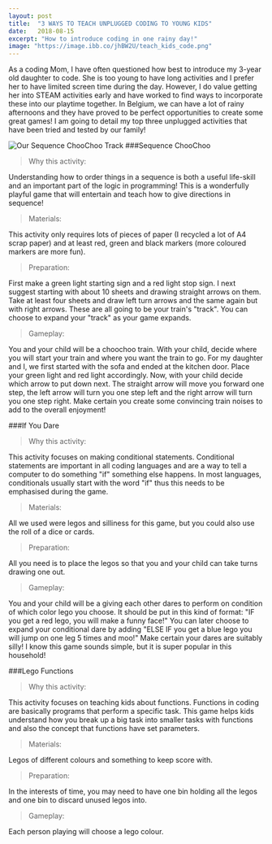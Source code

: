 ```yaml
---
layout: post
title:  "3 WAYS TO TEACH UNPLUGGED CODING TO YOUNG KIDS"
date:   2018-08-15
excerpt: "How to introduce coding in one rainy day!"
image: "https://image.ibb.co/jhBW2U/teach_kids_code.png"
---
```


As a coding Mom, I have often questioned how best to introduce my 3-year old daughter to code. She is too young to have long activities and I prefer her to have limited screen time during the day. However, I do value getting her into STEAM activities early and have worked to find ways to incorporate these into our playtime together. In Belgium, we can have a lot of rainy afternoons and they have proved to be perfect opportunities to create some great games! I am going to detail my top three unplugged activities that have been tried and tested by our family!

![Our Sequence ChooChoo Track](https://preview.ibb.co/cArENU/IMG_0697.jpg)
###Sequence ChooChoo

>Why this activity:

Understanding how to order things in a sequence is both a useful life-skill and an important part of the logic in programming! This is a wonderfully playful game that will entertain and teach how to give directions in sequence!

>Materials:

This activity only requires lots of pieces of paper (I recycled a lot of A4 scrap paper) and at least red, green and black markers (more coloured markers are more fun).

>Preparation:

First make a green light starting sign and a red light stop sign. I next suggest starting with about 10 sheets and drawing straight arrows on them. Take at least four sheets and draw left turn arrows and the same again but with right arrows. These are all going to be your train's "track". You can choose to expand your "track" as your game expands.

>Gameplay:

You and your child will be a choochoo train. With your child, decide where you will start your train and where you want the train to go. For my daughter and I, we first started with the sofa and ended at the kitchen door. Place your green light and red light accordingly. Now, with your child decide which arrow to put down next. The straight arrow will move you forward one step, the left arrow will turn you one step left and the right arrow will turn you one step right. Make certain you create some convincing train noises to add to the overall enjoyment!

###If You Dare

>Why this activity:

This activity focuses on making conditional statements. Conditional statements are important in all coding languages and are a way to tell a computer to do something "if" something else happens. In most languages, conditionals usually start with the word "if" thus this needs to be emphasised during the game.

>Materials:

All we used were legos and silliness for this game, but you could also use the roll of a dice or cards.

>Preparation:

All you need is to place the legos so that you and your child can take turns drawing one out.

>Gameplay:

You and your child will be a giving each other dares to perform on condition of which color lego you choose. It should be put in this kind of format: "IF you get a red lego, you will make a funny face!" You can later choose to expand your conditional dare by adding "ELSE IF you get a blue lego you will jump on one leg 5 times and moo!" Make certain your dares are suitably silly! I know this game sounds simple, but it is super popular in this household!

###Lego Functions

>Why this activity:

This activity focuses on teaching kids about functions. Functions in coding are basically programs that perform a specific task. This game helps kids understand how you break up a big task into smaller tasks with functions and also the concept that functions have set parameters.

>Materials:

Legos of different colours and something to keep score with.

>Preparation:

In the interests of time, you may need to have one bin holding all the legos and one bin to discard unused legos into.

>Gameplay:

Each person playing will choose a lego colour.
